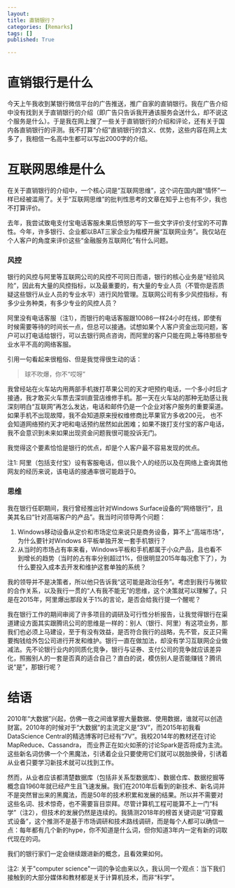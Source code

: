 ```yaml
---
layout: 
title: 直销银行？
categories: [Remarks]
tags: []
published: True

---
```

# 直销银行是什么

今天上午我收到某银行微信平台的广告推送，推广自家的直销银行。我在广告介绍中没有找到关于直销银行的介绍（即广告只告诉我开通该服务会送什么，却不说这个服务是什么）。于是我在网上搜了一些关于直销银行的介绍和评论，还有关于国内各直销银行的评测。我不打算“介绍”直销银行的含义、优势，这些内容在网上太多了，我相信一名高中生都可以写出2000字的介绍。


# 互联网思维是什么

在关于直销银行的介绍中，一个核心词是“互联网思维”，这个词在国内跟“情怀”一样已经被滥用了。关于“互联网思维”的批判性思考的文章在知乎上也有不少，我也不打算评价。

去年，我尝试致电支付宝电话客服未果后愤怒的写下一些文字评价支付宝的不可靠性。今年，许多银行、企业都以BAT三家企业为楷模开展“互联网业务”。我仅站在个人客户的角度来评价这些“金融服务互联网化”有什么问题。

### 风控

银行的风控与阿里等互联网公司的风控不可同日而语，银行的核心业务是“经验风险”，因此有大量的风控指标，以及最重要的，有大量的专业人员（不管你是否质疑这些银行从业人员的专业水平）进行风险管理。互联网公司有多少风控指标，有多少业务种类，有多少专业的风控人员？

阿里没有电话客服（注1），而银行的电话客服跟10086一样24小时在线，即使有时候需要等待的时间长一点，但总可以接通。试想如果个人客户资金出现问题，客户可以打电话给银行，可以去银行网点咨询，而阿里的客户只能在网上等待那些专业水平不高的网络客服。

引用一句看起来很粗俗、但是我觉得很生动的话：
> 球不吹爆，你不“哎呀”

我曾经站在火车站内用两部手机拨打苹果公司的天才吧预约电话，一个多小时后才接通，我才敢买火车票去深圳直营店维修手机。那一天在火车站的那种无助感让我深刻明白“互联网”再怎么发达，电话和邮件仍是一个企业对客户服务的重要渠道。如果手机不出现故障，我不会知道原来授权维修商比苹果官方多收200元， 也不会知道网络预约天才吧和电话预约居然如此困难；如果不拨打支付宝的客户电话，我不会意识到未来如果出现资金问题我很可能投诉无门。

我觉得这个要素恰恰是银行的优点，却是个人客户最不容易发现的优点。

注1: 阿里（包括支付宝）设有客服电话，但以我个人的经历以及在网络上查询其他网友的经历来说，该电话的接通率很可能趋于0。


### 思维

我在银行任职期间，我行曾经推出针对Windows Surface设备的“网络银行”，且美其名曰“针对高端客户的产品”。我当时问领导两个问题：

1. Windows移动设备从定价和市场定位来说只是商务设备，算不上“高端市场”，为什么要针对Windows 8平板单独开发一套手机银行？
2. 从当时的市场占有率来看，Windows平板和手机都属于小众产品，且也看不到增长的趋势（当时的占有率分别超过1%，但很明显2015年每况愈下了），为什么要投入成本去开发和维护这套单独的系统？

我的领导并不是决策者，所以他只告诉我“这可能是政治任务”。考虑到我行与微软的合作关系，以及我行一贯的“人有我不能无”的思维，这个决策就可以理解了。只是在2015年，阿里爆出那段关于1%的言论，是否会给我行提一个醒呢？

我在银行工作的期间审阅了许多项目的调研及可行性分析报告，让我觉得银行在渠道建设方面其实跟腾讯公司的思维是一样的：别人（银行、阿里）有这项业务，那我们也必须上马建设，至于有没有效益，是否符合我行的战略，先不管，反正只需要掏钱给外包公司进行开发和维护。银行一直在做加法，却没有学习互联网企业做减法。先不论银行业内的同质化竞争，银行与证券、支付公司的竞争就应该差异化，照搬别人的一套是否真的适合自己？直白的说，模仿别人是否能赚钱？腾讯说“是”，那银行呢？


# 结语

2010年“大数据”兴起，仿佛一夜之间谁掌握大量数据、使用数据，谁就可以创造财富。2010年的时候对于“大数据”的主流定义是“3V”，而2015年初我看DataScience Central的精选博客时已经有“7V”。我校2014年的教材还在讨论MapReduce、Cassandra， 而业界正在如火如荼的讨论Spark是否将成为主流。 这些新名词仿佛一个个黑魔法，引诱着企业只要使用它们就可以脱胎换骨，引诱着从业者只要学习新技术就可以找到工作。

然而，从业者应该都清楚数据库（包括非关系型数据库）、数据仓库、数据挖掘等概念自1960年就已经产生且飞速发展。我们在2010年后看到的新技术、新名词并不是突然冒出来的黑魔法，而是50年的技术积累和发展的结果。所以并不需要对这些名词、技术惊奇，也不需要盲目崇拜。尽管计算机工程可能算不上一门“科学”（注2），但技术的发展仍然是连续的。我猜测2018年的榜首关键词是“可穿戴式设备”，这个推测不是基于市场调研和技术路线调研，而是每个人都可以确信一点：每年都有几个新的hype，你不知道是什么词，但你知道3年内一定有新的词取代现在的词。

我们的银行家们一定会继续跟进新的概念，且看效果如何。

注2: 关于"computer science"一词的争论由来以久，我认同一个观点：当下我们接触到的大部分媒体和教材都是关于计算机技术，而非“科学”。

